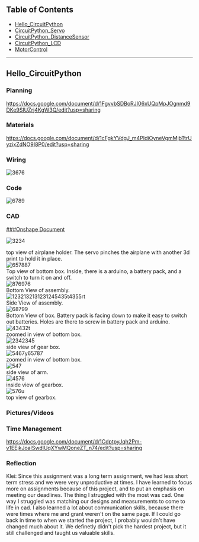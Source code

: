 ## Table of Contents
* [Hello_CircuitPython](#Hello_CircuitPython)
* [CircuitPython_Servo](#CircuitPython_Servo)
* [CircuitPython_DistanceSensor](#CircuitPython_DistanceSensor)
* [CircuitPython_LCD](#CircuitPython_LCD)
* [MotorControl](#MotorControl)
---
## Hello_CircuitPython

### Planning
https://docs.google.com/document/d/1FgvvbSDBoRJI06xUQpMpJOgnmd9DKe9SlUZrj4KgW3Q/edit?usp=sharing
### Materials
https://docs.google.com/document/d/1cFgkYVdgJ_m4PIdiOyneVgmMjbTtrUyzixZdNO9I8P0/edit?usp=sharing
### Wiring 
![3676](https://user-images.githubusercontent.com/112961430/223809378-427893e8-c7b1-4b99-b90b-6442d20fbf80.PNG)

### Code 
![6789](https://user-images.githubusercontent.com/112961430/223812342-bcbcfb7a-0a6c-4634-bf4f-a68768a1ff46.PNG)

### CAD
[###Onshape Document](https://cvilleschools.onshape.com/documents/47e42486aa1f04385733a015/w/cf439275c7c100674ca82dee/e/2871b8441496d47856568721?renderMode=0&uiState=6409efdaf6606948eb77c350)

![3234](https://user-images.githubusercontent.com/112961430/222746515-05ee210f-e042-45a0-9256-c03e15a3c6b3.PNG)<figcaption>top view of airplane holder. The servo pinches the airplane with another 3d print to hold it in place. </figcaption>
![657887](https://user-images.githubusercontent.com/112961430/222463198-fb8b333b-57bc-4cdf-a789-d397bb074a45.PNG)<figcaption>Top view of bottom box. Inside, there is a arduino, a battery pack, and a switch to turn it on and off. </figcaption>
![876976](https://user-images.githubusercontent.com/112961430/222463201-f148bd1c-36ce-49c3-8d6c-6265588da07b.PNG)<figcaption> Bottom View of assembly. </figcaption>
![1232132131231245435t4355rt](https://user-images.githubusercontent.com/112961430/222463204-1b2e2286-ba9e-44f2-b01a-da15168b5c7c.PNG)<figcaption> Side View of assembly. </figcaption>
![68799](https://user-images.githubusercontent.com/112961430/222463205-62a55634-0c3e-42bd-a480-79c61538a5ad.PNG)<figcaption> Bottom View of box. Battery pack is facing down to make it easy to switch out batteries. Holes are there to screw in battery pack and arduino. </figcaption>
![43432t](https://user-images.githubusercontent.com/112961430/222463206-11517aca-bd37-45bf-a0e9-e25133470c9a.PNG)<figcaption> zoomed in view of bottom box. </figcaption>
![2342345](https://user-images.githubusercontent.com/112961430/222463209-a2ff7266-5d67-4487-8ef0-0efa0e2df4bb.PNG)<figcaption> side view of gear box.</figcaption>
![5467y65787](https://user-images.githubusercontent.com/112961430/222463210-8f6b1764-72b2-4b78-ad56-8fe2889d4983.PNG)<figcaption> zoomed in view of bottom box. </figcaption>
![547](https://user-images.githubusercontent.com/112961430/223136519-94e0dfbc-802c-46da-b555-66ef68711a05.PNG)<figcaption> side view of arm. </figcaption>
![4576](https://user-images.githubusercontent.com/112961430/223141934-f431f907-46a8-4320-82ae-70691d821756.PNG)<figcaption> inside view of gearbox. </figcaption>
![576u](https://user-images.githubusercontent.com/112961430/223141935-5290896c-7c5b-40ea-bfeb-79299d71923e.PNG)<figcaption> top view of gearbox. </figcaption>


### Pictures/Videos

### Time Management
https://docs.google.com/document/d/1CdptpyJqh2Pm-v1EEjkJoalSwdlUqXYwMQoneZT_n74/edit?usp=sharing

### Reflection
Klei: Since this assignment was a long term assignment, we had less short term stress and we were very unproductive at times. I have learned to focus more on assignments because of this project, and to put an emphasis on meeting our deadlines. The thing I struggled with the most was cad. One way I struggled was matching our designs and measurements to come to life in cad. I also learned a lot about communication skills, because there were times where me and grant weren't on the same page. If I could go back in time to when we started the project, I probably wouldn't have changed much about it. We definetly didn't pick the hardest project, but it still challenged and taught us valuable skills. 
